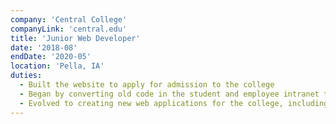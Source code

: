 ```yaml
---
company: 'Central College'
companyLink: 'central.edu'
title: 'Junior Web Developer'
date: '2018-08'
endDate: '2020-05'
location: 'Pella, IA'
duties:
  - Built the website to apply for admission to the college
  - Began by converting old code in the student and employee intranet to newer, more maintainable code
  - Evolved to creating new web applications for the college, including a visual browser for the Facilities Management department
---
```

